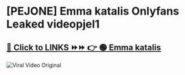 
 # [PEJONE] Emma katalis Onlyfans Leaked videopjel1

## <h2><a href="https://clipsfans.com/Emma_katalis&ref=git">🔗 Click to LINKS ⏩⏩ 👉 🟢 Emma katalis </a></h2>

<a href="https://clipsfans.com/Emma_katalis&ref=git" rel="nofollow" data-target="animated-image.originalLink"><img src="https://i.ibb.co.com/xMMVF88/686577567.gif" alt="Viral Video Original" style="max-width: 100%; display: inline-block;" data-target="animated-image.originalImage"></a>

